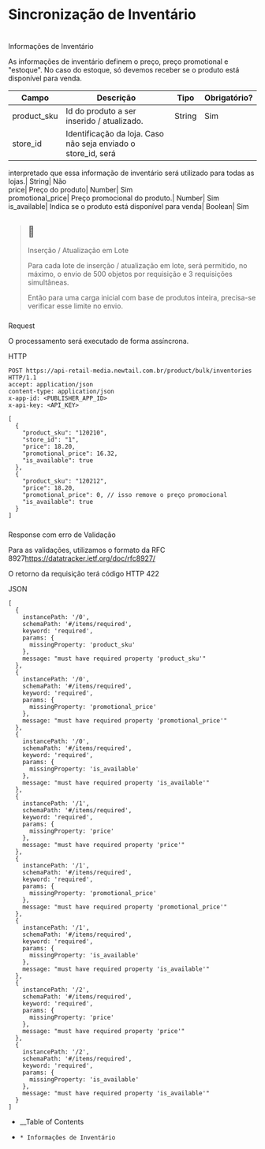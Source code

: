 

# Sincronização de Inventário

#

Informações de Inventário

As informações de inventário definem o preço, preço promotional e "estoque".
No caso do estoque, só devemos receber se o produto está disponível para
venda.

Campo| Descrição| Tipo| Obrigatório?  
---|---|---|---  
product_sku| Id do produto a ser inserido / atualizado.| String| Sim  
store_id| Identificação da loja. Caso não seja enviado o store_id, será
interpretado que essa informação de inventário será utilizado para todas as
lojas.| String| Não  
price| Preço do produto| Number| Sim  
promotional_price| Preço promocional do produto.| Number| Sim  
is_available| Indica se o produto está disponível para venda| Boolean| Sim  
  
> ## 🚧
>
> Inserção / Atualização em Lote
>
> Para cada lote de inserção / atualização em lote, será permitido, no máximo,
> o envio de 500 objetos por requisição e 3 requisições simultâneas.
>
> Então para uma carga inicial com base de produtos inteira, precisa-se
> verificar esse limite no envio.

###

Request

O processamento será executado de forma assíncrona.

HTTP

    
    
    POST https://api-retail-media.newtail.com.br/product/bulk/inventories HTTP/1.1
    accept: application/json
    content-type: application/json
    x-app-id: <PUBLISHER_APP_ID>
    x-api-key: <API_KEY>
    
    [
      {
        "product_sku": "120210",
        "store_id": "1",
        "price": 18.20,
        "promotional_price": 16.32,
        "is_available": true
      },
      {
        "product_sku": "120212",
        "price": 18.20,
        "promotional_price": 0, // isso remove o preço promocional
        "is_available": true
      }
    ]  
    

###

Response com erro de Validação

Para as validações, utilizamos o formato da RFC
8927<https://datatracker.ietf.org/doc/rfc8927/>

O retorno da requisição terá código HTTP 422

JSON

    
    
    [
      {
        instancePath: '/0',
        schemaPath: '#/items/required',
        keyword: 'required',
        params: {
          missingProperty: 'product_sku'
        },
        message: "must have required property 'product_sku'"
      },
      {
        instancePath: '/0',
        schemaPath: '#/items/required',
        keyword: 'required',
        params: {
          missingProperty: 'promotional_price'
        },
        message: "must have required property 'promotional_price'"
      },
      {
        instancePath: '/0',
        schemaPath: '#/items/required',
        keyword: 'required',
        params: {
          missingProperty: 'is_available'
        },
        message: "must have required property 'is_available'"
      },
      {
        instancePath: '/1',
        schemaPath: '#/items/required',
        keyword: 'required',
        params: {
          missingProperty: 'price'
        },
        message: "must have required property 'price'"
      },
      {
        instancePath: '/1',
        schemaPath: '#/items/required',
        keyword: 'required',
        params: {
          missingProperty: 'promotional_price'
        },
        message: "must have required property 'promotional_price'"
      },
      {
        instancePath: '/1',
        schemaPath: '#/items/required',
        keyword: 'required',
        params: {
          missingProperty: 'is_available'
        },
        message: "must have required property 'is_available'"
      },
      {
        instancePath: '/2',
        schemaPath: '#/items/required',
        keyword: 'required',
        params: {
          missingProperty: 'price'
        },
        message: "must have required property 'price'"
      },
      {
        instancePath: '/2',
        schemaPath: '#/items/required',
        keyword: 'required',
        params: {
          missingProperty: 'is_available'
        },
        message: "must have required property 'is_available'"
      }
    ]
    

  * __Table of Contents
  *     * Informações de Inventário

